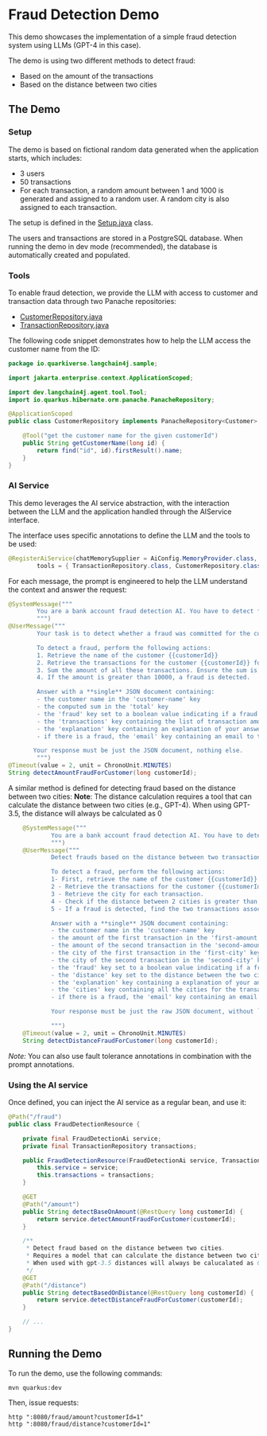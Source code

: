 # Fraud Detection Demo

This demo showcases the implementation of a simple fraud detection system using LLMs (GPT-4 in this case).

The demo is using two different methods to detect fraud:

- Based on the amount of the transactions
- Based on the distance between two cities


## The Demo

### Setup

The demo is based on fictional random data generated when the application starts, which includes:

- 3 users
- 50 transactions
- For each transaction, a random amount between 1 and 1000 is generated and assigned to a random user. A random city is also assigned to each transaction.

The setup is defined in the [Setup.java](./src/main/java/io/quarkiverse/langchain4j/samples/Setup.java) class.

The users and transactions are stored in a PostgreSQL database. When running the demo in dev mode (recommended), the database is automatically created and populated.

### Tools

To enable fraud detection, we provide the LLM with access to customer and transaction data through two Panache repositories:

- [CustomerRepository.java](./src/main/java/io/quarkiverse/langchain4j/samples/CustomerRepository.java)
- [TransactionRepository.java](./src/main/java/io/quarkiverse/langchain4j/samples/TransactionRepository.java)

The following code snippet demonstrates how to help the LLM access the customer name from the ID:

```java
package io.quarkiverse.langchain4j.sample;

import jakarta.enterprise.context.ApplicationScoped;

import dev.langchain4j.agent.tool.Tool;
import io.quarkus.hibernate.orm.panache.PanacheRepository;

@ApplicationScoped
public class CustomerRepository implements PanacheRepository<Customer> {

    @Tool("get the customer name for the given customerId")
    public String getCustomerName(long id) {
        return find("id", id).firstResult().name;
    }
}
```

### AI Service

This demo leverages the AI service abstraction, with the interaction between the LLM and the application handled through the AIService interface.

The interface uses specific annotations to define the LLM and the tools to be used:

```java
@RegisterAiService(chatMemorySupplier = AiConfig.MemoryProvider.class,
        tools = { TransactionRepository.class, CustomerRepository.class })
```

For each message, the prompt is engineered to help the LLM understand the context and answer the request:

```java
@SystemMessage("""
        You are a bank account fraud detection AI. You have to detect frauds in transactions.
        """)
@UserMessage("""
        Your task is to detect whether a fraud was committed for the customer {{customerId}}.

        To detect a fraud, perform the following actions:
        1. Retrieve the name of the customer {{customerId}}
        2. Retrieve the transactions for the customer {{customerId}} for the last 15 minutes.
        3. Sum the amount of all these transactions. Ensure the sum is correct.
        4. If the amount is greater than 10000, a fraud is detected.

        Answer with a **single** JSON document containing:
        - the customer name in the 'customer-name' key
        - the computed sum in the 'total' key
        - the 'fraud' key set to a boolean value indicating if a fraud was detected
        - the 'transactions' key containing the list of transaction amounts
        - the 'explanation' key containing an explanation of your answer, especially how the sum is computed.
        - if there is a fraud, the 'email' key containing an email to the customer {{customerId}} to warn him about the fraud. The text must be formal and polite. It must ask the customer to contact the bank ASAP.

       Your response must be just the JSON document, nothing else.
        """)
@Timeout(value = 2, unit = ChronoUnit.MINUTES)
String detectAmountFraudForCustomer(long customerId);
```

A similar method is defined for detecting fraud based on the distance between two cities:
**Note**: The distance calculation requires a tool that can calculate the distance between two cities (e.g., GPT-4). 
When using GPT-3.5, the distance will always be calculated as 0 

```java
    @SystemMessage("""
            You are a bank account fraud detection AI. You have to detect frauds in transactions.
            """)
    @UserMessage("""
            Detect frauds based on the distance between two transactions for the customer: {{customerId}}.

            To detect a fraud, perform the following actions:
            1- First, retrieve the name of the customer {{customerId}}
            2 - Retrieve the transactions for the customer {{customerId}} for the last 15 minutes.
            3 - Retrieve the city for each transaction.
            4 - Check if the distance between 2 cities is greater than 500km, if so, a fraud is detected.
            5 - If a fraud is detected, find the two transactions associated with these cities.

            Answer with a **single** JSON document containing:
            - the customer name in the 'customer-name' key
            - the amount of the first transaction in the 'first-amount' key
            - the amount of the second transaction in the 'second-amount' key
            - the city of the first transaction in the 'first-city' key
            - the city of the second transaction in the 'second-city' key
            - the 'fraud' key set to a boolean value indicating if a fraud was detected (so the distance is greater than 500 km)
            - the 'distance' key set to the distance between the two cities
            - the 'explanation' key containing a explanation of your answer.
            - the 'cities' key containing all the cities for the transactions for the customer {{customerId}} in the last 15 minutes.
            - if there is a fraud, the 'email' key containing an email to the customer {{customerId}} to warn him about the fraud. The text must be formal and polite. It must ask the customer to contact the bank ASAP.

            Your response must be just the raw JSON document, without ```json, ``` or anything else.

            """)
    @Timeout(value = 2, unit = ChronoUnit.MINUTES)
    String detectDistanceFraudForCustomer(long customerId);

```

_Note:_ You can also use fault tolerance annotations in combination with the prompt annotations.

### Using the AI service

Once defined, you can inject the AI service as a regular bean, and use it:

```java
@Path("/fraud")
public class FraudDetectionResource {

    private final FraudDetectionAi service;
    private final TransactionRepository transactions;

    public FraudDetectionResource(FraudDetectionAi service, TransactionRepository transactions) {
        this.service = service;
        this.transactions = transactions;
    }

    @GET
    @Path("/amount")
    public String detectBaseOnAmount(@RestQuery long customerId) {
        return service.detectAmountFraudForCustomer(customerId);
    }

    /**
     * Detect fraud based on the distance between two cities.
     * Requires a model that can calculate the distance between two cities (e.g. gpt-4).
     * When used with gpt-3.5 distances will always be calucalated as 0.
     */
    @GET
    @Path("/distance")
    public String detectBasedOnDistance(@RestQuery long customerId) {
        return service.detectDistanceFraudForCustomer(customerId);
    }

    // ...
}
```

## Running the Demo

To run the demo, use the following commands:

```shell
mvn quarkus:dev
```
Then, issue requests:

```shell
http ":8080/fraud/amount?customerId=1"
http ":8080/fraud/distance?customerId=1"
```

